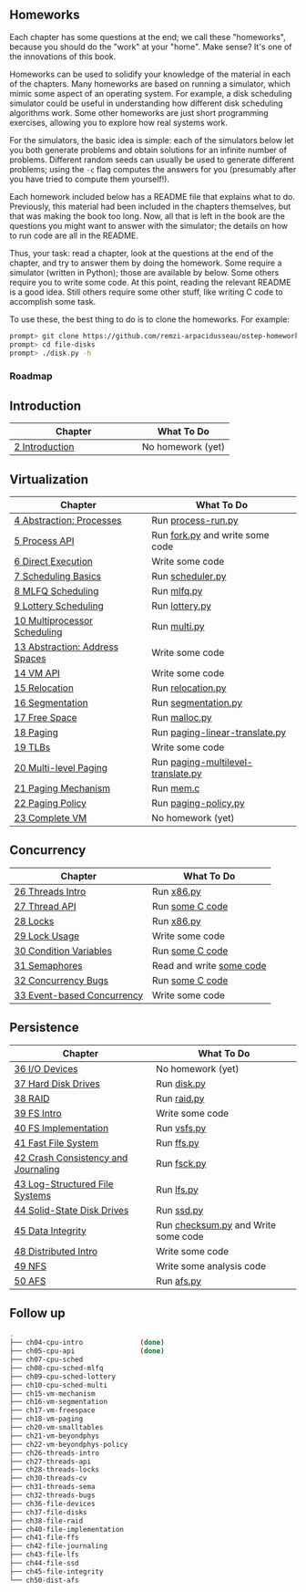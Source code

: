 ## Homeworks

Each chapter has some questions at the end; we call these "homeworks",
because you should do the "work" at your "home". Make sense? It's one of
the innovations of this book.

Homeworks can be used to solidify your knowledge of the material in each
of the chapters. Many homeworks are based on running a simulator, which
mimic some aspect of an operating system. For example, a disk scheduling
simulator could be useful in understanding how different disk scheduling
algorithms work. Some other homeworks are just short programming exercises,
allowing you to explore how real systems work.

For the simulators, the basic idea is simple: each of the simulators below
let you both generate problems and obtain solutions for an infinite number
of problems. Different random seeds can usually be used to generate different
problems; using the `-c` flag computes the answers for you (presumably after
you have tried to compute them yourself!).

Each homework included below has a README file that explains what to
do. Previously, this material had been included in the chapters themselves,
but that was making the book too long. Now, all that is left in the book
are the questions you might want to answer with the simulator; the details
on how to run code are all in the README.

Thus, your task: read a chapter, look at the questions at the end of the
chapter, and try to answer them by doing the homework. Some require a
simulator (written in Python); those are available by below. Some others
require you to write some code. At this point, reading the relevant README
is a good idea. Still others require some other stuff, like writing C code
to accomplish some task.

To use these, the best thing to do is to clone the homeworks. For example:

```sh
prompt> git clone https://github.com/remzi-arpacidusseau/ostep-homework/
prompt> cd file-disks
prompt> ./disk.py -h
```

### Roadmap

## Introduction

Chapter | What To Do
--------|-----------
[2 Introduction](http://www.cs.wisc.edu/~remzi/OSTEP/intro.pdf) &nbsp; &nbsp; &nbsp; &nbsp; &nbsp; &nbsp; &nbsp; &nbsp; &nbsp; &nbsp; &nbsp; &nbsp; | No homework (yet)

## Virtualization
Chapter | What To Do
--------|-----------
[4 Abstraction: Processes](http://www.cs.wisc.edu/~remzi/OSTEP/cpu-intro.pdf) | Run [process-run.py](cpu-intro)
[5 Process API](http://www.cs.wisc.edu/~remzi/OSTEP/cpu-api.pdf) | Run [fork.py](cpu-api) and write some code
[6 Direct Execution](http://www.cs.wisc.edu/~remzi/OSTEP/cpu-mechanisms.pdf) | Write some code
[7 Scheduling Basics](http://www.cs.wisc.edu/~remzi/OSTEP/cpu-sched.pdf) | Run [scheduler.py](cpu-sched)
[8 MLFQ Scheduling](http://www.cs.wisc.edu/~remzi/OSTEP/cpu-sched-mlfq.pdf)	| Run [mlfq.py](cpu-sched-mlfq)
[9 Lottery Scheduling](http://www.cs.wisc.edu/~remzi/OSTEP/cpu-sched-lottery.pdf) | Run [lottery.py](cpu-sched-lottery)
[10 Multiprocessor Scheduling](http://www.cs.wisc.edu/~remzi/OSTEP/cpu-sched-multi.pdf) | Run [multi.py](cpu-sched-multi)
[13 Abstraction: Address Spaces](http://www.cs.wisc.edu/~remzi/OSTEP/vm-intro.pdf) | Write some code
[14 VM API](http://www.cs.wisc.edu/~remzi/OSTEP/vm-api.pdf) | Write some code
[15 Relocation](http://www.cs.wisc.edu/~remzi/OSTEP/vm-mechanism.pdf) | Run [relocation.py](vm-mechanism)
[16 Segmentation](http://www.cs.wisc.edu/~remzi/OSTEP/vm-segmentation.pdf) | Run [segmentation.py](vm-segmentation)
[17 Free Space](http://www.cs.wisc.edu/~remzi/OSTEP/vm-freespace.pdf) | Run [malloc.py](vm-freespace)
[18 Paging](http://www.cs.wisc.edu/~remzi/OSTEP/vm-paging.pdf) | Run [paging-linear-translate.py](vm-paging)
[19 TLBs](http://www.cs.wisc.edu/~remzi/OSTEP/vm-tlbs.pdf) | Write some code
[20 Multi-level Paging](http://www.cs.wisc.edu/~remzi/OSTEP/vm-smalltables.pdf) | Run [paging-multilevel-translate.py](vm-smalltables)
[21 Paging Mechanism](http://www.cs.wisc.edu/~remzi/OSTEP/vm-beyondphys.pdf) | Run [mem.c](vm-beyondphys)
[22 Paging Policy](http://www.cs.wisc.edu/~remzi/OSTEP/vm-beyondphys-policy.pdf) | Run [paging-policy.py](vm-beyondphys-policy)
[23 Complete VM](http://www.cs.wisc.edu/~remzi/OSTEP/vm-complete.pdf) | No homework (yet)

## Concurrency

Chapter | What To Do
--------|-----------
[26 Threads Intro](http://www.cs.wisc.edu/~remzi/OSTEP/threads-intro.pdf) | Run [x86.py](threads-intro)
[27 Thread API](http://www.cs.wisc.edu/~remzi/OSTEP/threads-api.pdf)	| Run [some C code](threads-api)
[28 Locks](http://www.cs.wisc.edu/~remzi/OSTEP/threads-locks.pdf)	| Run [x86.py](threads-locks)
[29 Lock Usage](http://www.cs.wisc.edu/~remzi/OSTEP/threads-locks-usage.pdf) | Write some code
[30 Condition Variables](http://www.cs.wisc.edu/~remzi/OSTEP/threads-cv.pdf) | Run [some C code](threads-cv)
[31 Semaphores](http://www.cs.wisc.edu/~remzi/OSTEP/threads-sema.pdf) | Read and write [some code](threads-sema)
[32 Concurrency Bugs](http://www.cs.wisc.edu/~remzi/OSTEP/threads-bugs.pdf) | Run [some C code](threads-bugs)
[33 Event-based Concurrency](http://www.cs.wisc.edu/~remzi/OSTEP/threads-events.pdf) | Write some code

## Persistence

Chapter | What To Do
--------|-----------
[36 I/O Devices](http://www.cs.wisc.edu/~remzi/OSTEP/file-devices.pdf) | No homework (yet)
[37 Hard Disk Drives](http://www.cs.wisc.edu/~remzi/OSTEP/file-disks.pdf) | Run [disk.py](file-disks)
[38 RAID](http://www.cs.wisc.edu/~remzi/OSTEP/file-raid.pdf) | Run [raid.py](file-raid)
[39 FS Intro](http://www.cs.wisc.edu/~remzi/OSTEP/file-intro.pdf) | Write some code
[40 FS Implementation](http://www.cs.wisc.edu/~remzi/OSTEP/file-implementation.pdf) | Run [vsfs.py](file-implementation)
[41 Fast File System](http://www.cs.wisc.edu/~remzi/OSTEP/file-ffs.pdf) | Run [ffs.py](file-ffs)
[42 Crash Consistency and Journaling](http://www.cs.wisc.edu/~remzi/OSTEP/file-journaling.pdf) | Run [fsck.py](file-journaling)
[43 Log-Structured File Systems](http://www.cs.wisc.edu/~remzi/OSTEP/file-lfs.pdf) | Run [lfs.py](file-lfs)
[44 Solid-State Disk Drives](http://www.cs.wisc.edu/~remzi/OSTEP/file-ssd.pdf) | Run [ssd.py](file-ssd)
[45 Data Integrity](http://www.cs.wisc.edu/~remzi/OSTEP/file-integrity.pdf) | Run [checksum.py](file-integrity) and Write some code
[48 Distributed Intro](http://www.cs.wisc.edu/~remzi/OSTEP/dist-intro.pdf) | Write some code
[49 NFS](http://www.cs.wisc.edu/~remzi/OSTEP/dist-nfs.pdf) | Write some analysis code
[50 AFS](http://www.cs.wisc.edu/~remzi/OSTEP/dist-afs.pdf) | Run [afs.py](dist-afs)

## Follow up

```sh
.
├── ch04-cpu-intro              (done)
├── ch05-cpu-api                (done)
├── ch07-cpu-sched
├── ch08-cpu-sched-mlfq
├── ch09-cpu-sched-lottery
├── ch10-cpu-sched-multi
├── ch15-vm-mechanism
├── ch16-vm-segmentation
├── ch17-vm-freespace
├── ch18-vm-paging
├── ch20-vm-smalltables
├── ch21-vm-beyondphys
├── ch22-vm-beyondphys-policy
├── ch26-threads-intro
├── ch27-threads-api
├── ch28-threads-locks
├── ch30-threads-cv
├── ch31-threads-sema
├── ch32-threads-bugs
├── ch36-file-devices
├── ch37-file-disks
├── ch38-file-raid
├── ch40-file-implementation
├── ch41-file-ffs
├── ch42-file-journaling
├── ch43-file-lfs
├── ch44-file-ssd
├── ch45-file-integrity
└── ch50-dist-afs
```
